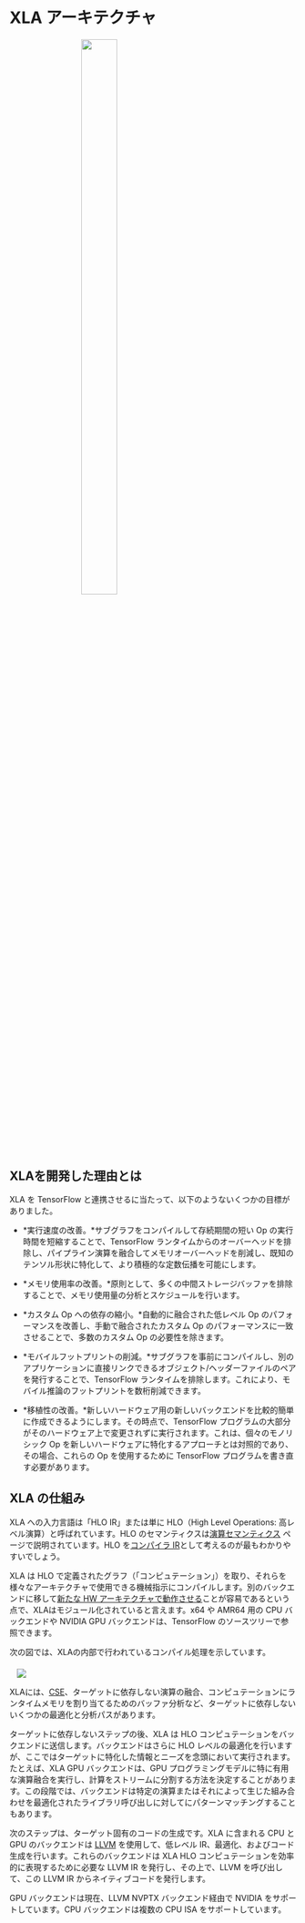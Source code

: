 # XLA アーキテクチャ

<div style="width:50%; margin:auto; margin-bottom:10px; margin-top:20px;"> <img style="width:50%" src="./images/xlalogo.png"> </div>

## XLAを開発した理由とは

XLA を TensorFlow と連携させるに当たって、以下のようないくつかの目標がありました。

- *実行速度の改善。*サブグラフをコンパイルして存続期間の短い Op の実行時間を短縮することで、TensorFlow ランタイムからのオーバーヘッドを排除し、パイプライン演算を融合してメモリオーバーヘッドを削減し、既知のテンソル形状に特化して、より積極的な定数伝播を可能にします。

- *メモリ使用率の改善。*原則として、多くの中間ストレージバッファを排除することで、メモリ使用量の分析とスケジュールを行います。

- *カスタム Op への依存の縮小。*自動的に融合された低レベル Op のパフォーマンスを改善し、手動で融合されたカスタム Op のパフォーマンスに一致させることで、多数のカスタム Op の必要性を除きます。

- *モバイルフットプリントの削減。*サブグラフを事前にコンパイルし、別のアプリケーションに直接リンクできるオブジェクト/ヘッダーファイルのペアを発行することで、TensorFlow ランタイムを排除します。これにより、モバイル推論のフットプリントを数桁削減できます。

- *移植性の改善。*新しいハードウェア用の新しいバックエンドを比較的簡単に作成できるようにします。その時点で、TensorFlow プログラムの大部分がそのハードウェア上で変更されずに実行されます。これは、個々のモノリシック Op を新しいハードウェアに特化するアプローチとは対照的であり、その場合、これらの Op を使用するために TensorFlow プログラムを書き直す必要があります。

## XLA の仕組み

XLA への入力言語は「HLO IR」または単に HLO（High Level Operations: 高レベル演算）と呼ばれています。HLO のセマンティクスは[演算セマンティクス](./operation_semantics.md) ページで説明されています。HLO を[コンパイラ IR](https://www.tensorflow.org/?hl=en)として考えるのが最もわかりやすいでしょう。

XLA は HLO で定義されたグラフ（「コンピュテーション」）を取り、それらを様々なアーキテクチャで使用できる機械指示にコンパイルします。別のバックエンドに移して[新たな HW アーキテクチャで動作させる](https://www.tensorflow.org/xla/jit)ことが容易であるという点で、XLAはモジュール化されていると言えます。x64 や AMR64 用の CPU バックエンドや NVIDIA GPU バックエンドは、TensorFlow のソースツリーで参照できます。

次の図では、XLAの内部で行われているコンパイル処理を示しています。

<div style="width:95%; margin:auto; margin-bottom:10px; margin-top:20px;"><img src="./images/how-does-xla-work.png"></div>

XLAには、[CSE](https://en.wikipedia.org/wiki/Common_subexpression_elimination)、ターゲットに依存しない演算の融合、コンピュテーションにランタイムメモリを割り当てるためのバッファ分析など、ターゲットに依存しないいくつかの最適化と分析パスがあります。

ターゲットに依存しないステップの後、XLA は HLO コンピュテーションをバックエンドに送信します。バックエンドはさらに HLO レベルの最適化を行いますが、ここではターゲットに特化した情報とニーズを念頭において実行されます。たとえば、XLA GPU バックエンドは、GPU プログラミングモデルに特に有用な演算融合を実行し、計算をストリームに分割する方法を決定することがあります。この段階では、バックエンドは特定の演算またはそれによって生じた組み合わせを最適化されたライブラリ呼び出しに対してにパターンマッチングすることもあります。

次のステップは、ターゲット固有のコードの生成です。XLA に含まれる CPU と GPU のバックエンドは [LLVM](https://www.tensorflow.org/xla/developing_new_backend) を使用して、低レベル IR、最適化、およびコード生成を行います。これらのバックエンドは XLA HLO コンピュテーションを効率的に表現するために必要な LLVM IR を発行し、その上で、LLVM を呼び出して、この LLVM IR からネイティブコードを発行します。

GPU バックエンドは現在、LLVM NVPTX バックエンド経由で NVIDIA をサポートしています。CPU バックエンドは複数の CPU ISA をサポートしています。
